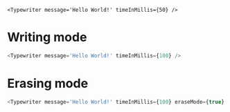 ```js:playground
<Typewriter message='Hello World!' timeInMillis={50} />
```

# Writing mode

```js
<Typewriter message='Hello World!' timeInMillis={100} />
```

# Erasing mode

```js
<Typewriter message='Hello World!' timeInMillis={100} eraseMode={true} />
```
